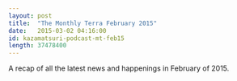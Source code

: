 ```yaml
---
layout: post
title:  "The Monthly Terra February 2015"
date:   2015-03-02 04:16:00
id: kazamatsuri-podcast-mt-feb15
length: 37478400
---
```


A recap of all the latest news and happenings in February of 2015.
